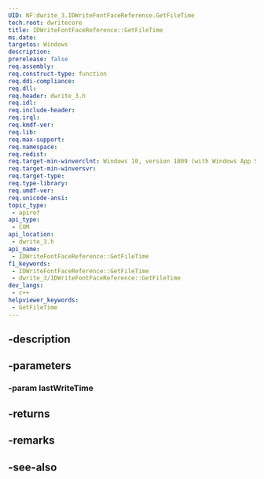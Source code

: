 ```yaml
---
UID: NF:dwrite_3.IDWriteFontFaceReference.GetFileTime
tech.root: dwritecore
title: IDWriteFontFaceReference::GetFileTime
ms.date: 
targetos: Windows
description: 
prerelease: false
req.assembly: 
req.construct-type: function
req.ddi-compliance: 
req.dll: 
req.header: dwrite_3.h
req.idl: 
req.include-header: 
req.irql: 
req.kmdf-ver: 
req.lib: 
req.max-support: 
req.namespace: 
req.redist: 
req.target-min-winverclnt: Windows 10, version 1809 (with Windows App SDK 0.5 or later)
req.target-min-winversvr: 
req.target-type: 
req.type-library: 
req.umdf-ver: 
req.unicode-ansi: 
topic_type:
 - apiref
api_type:
 - COM
api_location:
 - dwrite_3.h
api_name:
 - IDWriteFontFaceReference::GetFileTime
f1_keywords:
 - IDWriteFontFaceReference::GetFileTime
 - dwrite_3/IDWriteFontFaceReference::GetFileTime
dev_langs:
 - c++
helpviewer_keywords:
 - GetFileTime
---
```


## -description

## -parameters

### -param lastWriteTime

## -returns

## -remarks

## -see-also

